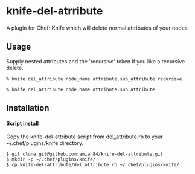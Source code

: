 # knife-del-atrribute

A plugin for Chef::Knife which will delete normal attributes of your nodes.

## Usage 

Supply nested attributes and the 'recursive' token if you like a recursive delete.

```
% knife del_attribute node_name attribute.sub_attribute recursive

% knife del_attribute node_name attribute.sub_attribute 

```

## Installation

#### Script install


Copy the knife-del-attribute script from del_attribute.rb to your ~/.chef/plugins/knife directory.

```
$ git clone git@github.com:amian84/knife-del-attribute.git
$ mkdir -p ~/.chef/plugins/knife/
$ cp knife-del-attribute/del_attribute.rb ~/.chef/plugins/knife/

```

